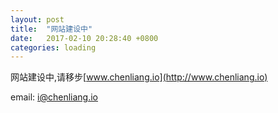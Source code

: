 ```yaml
---
layout: post
title:  "网站建设中"
date:   2017-02-10 20:28:40 +0800
categories: loading
---
```

网站建设中,请移步[www.chenliang.io](http://www.chenliang.io)

email: <i@chenliang.io>
